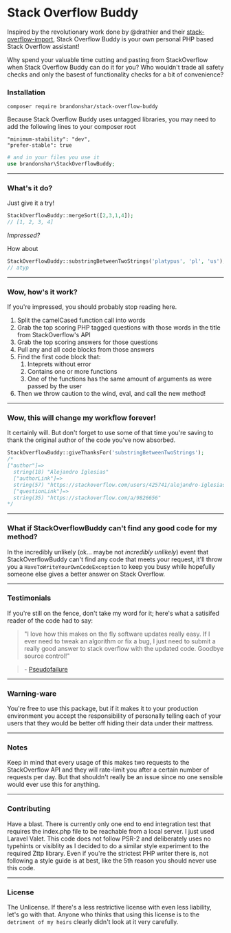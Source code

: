 # Stack Overflow Buddy

Inspired by the revolutionary work done by @drathier and their [stack-overflow-import](https://github.com/drathier/stack-overflow-import), Stack Overflow Buddy is your own personal PHP based Stack Overflow assistant! 

Why spend your valuable time cutting and pasting from StackOverflow when Stack Overflow Buddy can do it for you? Who wouldn't trade all safety checks and only the basest of functionality checks for a bit of convenience?
### Installation 
```
composer require brandonshar/stack-overflow-buddy
```
Because Stack Overflow Buddy uses untagged libraries, you may need to add the following lines to your composer root
```
"minimum-stability": "dev",
"prefer-stable": true
```
```php
# and in your files you use it
use brandonshar\StackOverflowBuddy;
```
---
### What's it do?

Just give it a try!

```php
StackOverflowBuddy::mergeSort([2,3,1,4]);
// [1, 2, 3, 4]
```

*Impressed?* 

How about 

```php
StackOverflowBuddy::substringBetweenTwoStrings('platypus', 'pl', 'us');
// atyp
```
---
### Wow, how's it work?
If you're impressed, you should probably stop reading here. 

1. Split the camelCased function call into words
2. Grab the top scoring PHP tagged questions with those words in the title from StackOverflow's API
3. Grab the top scoring answers for those questions
4. Pull any and all code blocks from those answers
5. Find the first code block that:
   1. Inteprets without error
   2. Contains one or more functions
   3. One of the functions has the same amount of arguments as were passed by the user
6. Then we throw caution to the wind, eval, and call the new method!
---
### Wow, this will change my workflow forever!
It certainly will. But don't forget to use some of that time you're saving to thank the original author of the code you've now absorbed.

```php
StackOverflowBuddy::giveThanksFor('substringBetweenTwoStrings');
/*
["author"]=>
  string(18) "Alejandro Iglesias"
  ["authorLink"]=>
  string(57) "https://stackoverflow.com/users/425741/alejandro-iglesias"
  ["questionLink"]=>
  string(35) "https://stackoverflow.com/a/9826656"
*/
```
---

### What if StackOverflowBuddy can't find any good code for my method?
In the incredibly unlikely (ok... maybe not *incredibly unlikely*) event that StackOverflowBuddy can't find any code that meets your request, it'll throw you a `HaveToWriteYourOwnCodeException` to keep you busy while hopefully someone else gives a better answer on Stack Overflow. 

---

### Testimonials
If you're still on the fence, don't take my word for it; here's what a satisifed reader of the code had to say:
> "I love how this makes on the fly software updates really easy. If I ever need to tweak an algorithm or fix a bug, I just need to submit a really good answer to stack overflow with the updated code. Goodbye source control!"

> \- [Pseudofailure](https://www.reddit.com/r/PHP/comments/6qzuzj/just_released_a_package_to_cut_out_the/dl1ejwg/)
---

### Warning-ware
You're free to use this package, but if it makes it to your production environment you accept the responsibility of personally telling each of your users that they would be better off hiding their data under their mattress.

---

### Notes
Keep in mind that every usage of this makes two requests to the StackOverflow API and they will rate-limit you after a certain number of requests per day. But that shouldn't really be an issue since no one sensible would ever use this for anything.

---

### Contributing
Have a blast. There is currently only one end to end integration test that requires the index.php file to be reachable from a local server. I just used Laravel Valet. This code does not follow PSR-2 and deliberately uses no typehints or visiblity as I decided to do a similar style experiment to the required Zttp library. Even if you're the strictest PHP writer there is, not following a style guide is at best, like the 5th reason you should never use this code. 

---

### License
The Unlicense. If there's a less restrictive license with even less liability, let's go with that. Anyone who thinks that using this license is to the `detriment of my heirs` clearly didn't look at it very carefully.
